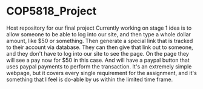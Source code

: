 # COP5818_Project
Host repository for our final project
Currently working on stage 1
idea is to allow someone to be able to log into our site, and then type a whole dollar amount, like $50 or something. Then generate a special link that is tracked to their account via database. They can then give that link out to someone, and they don't have to log into our site to see the page. On the page they will see a pay now for $50 in this case. And will have a paypal button that uses paypal payments to perform the transaction.
It's an extremely simple webpage, but it covers every single requirement for the assignment, and it's something that I feel is do-able by us within the limited time frame.
